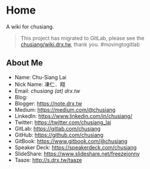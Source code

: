 # Home

A wiki for chusiang.

> This project has migrated to GitLab, please see the [chusiang/wiki.drx.tw](https://gitlab.com/chusiang/wiki.drx.tw), thank you. #movingtogitlab

## About Me

* Name: Chu-Siang Lai
* Nick Name: 凍仁．翔
* Email: *chusiang (at) drx.tw*
* Blog:
 * Blogger: https://note.drx.tw
 * Medium: https://medium.com/@chusiang
* LinkedIn: https://www.linkedin.com/in/chusiang/
* Twitter: https://twitter.com/chusiang_lai
* GitLab: https://gitlab.com/chusiang
* GitHub: https://github.com/chusiang
* GitBook: https://www.gitbook.com/@chusiang
* Speaker Deck: https://speakerdeck.com/chusiang
* SlideShare: https://www.slideshare.net/freezejonny
* Taaze: http://s.drx.tw/taaze
